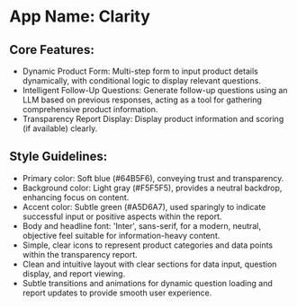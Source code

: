 # **App Name**: Clarity

## Core Features:

- Dynamic Product Form: Multi-step form to input product details dynamically, with conditional logic to display relevant questions.
- Intelligent Follow-Up Questions: Generate follow-up questions using an LLM based on previous responses, acting as a tool for gathering comprehensive product information.
- Transparency Report Display: Display product information and scoring (if available) clearly.

## Style Guidelines:

- Primary color: Soft blue (#64B5F6), conveying trust and transparency.
- Background color: Light gray (#F5F5F5), provides a neutral backdrop, enhancing focus on content.
- Accent color: Subtle green (#A5D6A7), used sparingly to indicate successful input or positive aspects within the report.
- Body and headline font: 'Inter', sans-serif, for a modern, neutral, objective feel suitable for information-heavy content.
- Simple, clear icons to represent product categories and data points within the transparency report.
- Clean and intuitive layout with clear sections for data input, question display, and report viewing.
- Subtle transitions and animations for dynamic question loading and report updates to provide smooth user experience.